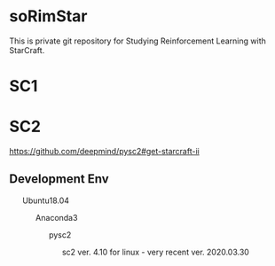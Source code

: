 # soRimStar
This is private git repository for Studying Reinforcement Learning with StarCraft.

# SC1

# SC2

https://github.com/deepmind/pysc2#get-starcraft-ii

## Development Env

<ul> Ubuntu18.04
<ul> Anaconda3
<ul> pysc2
<ul> sc2 ver. 4.10 for linux - very recent ver. 2020.03.30 

